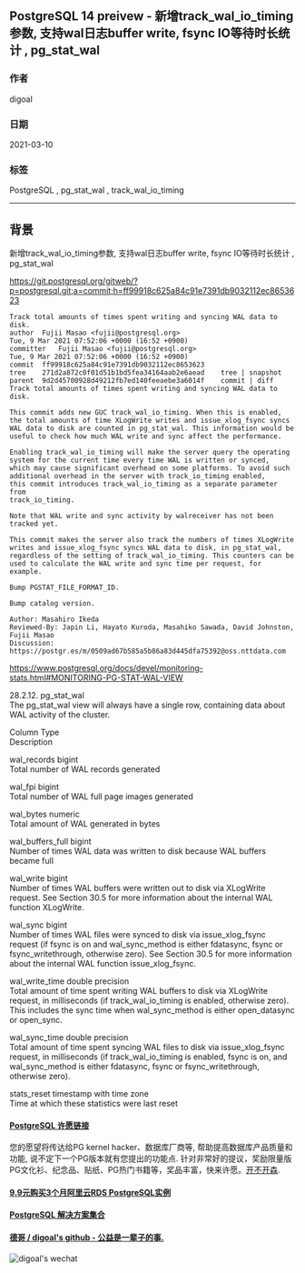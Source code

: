 ## PostgreSQL 14 preivew - 新增track_wal_io_timing参数, 支持wal日志buffer write, fsync IO等待时长统计 , pg_stat_wal  
        
### 作者        
digoal        
        
### 日期        
2021-03-10         
        
### 标签        
PostgreSQL , pg_stat_wal , track_wal_io_timing   
        
----        
        
## 背景     
新增track_wal_io_timing参数, 支持wal日志buffer write, fsync IO等待时长统计 , pg_stat_wal  
  
  
https://git.postgresql.org/gitweb/?p=postgresql.git;a=commit;h=ff99918c625a84c91e7391db9032112ec8653623  
  
```  
Track total amounts of times spent writing and syncing WAL data to disk.  
author	Fujii Masao <fujii@postgresql.org>	  
Tue, 9 Mar 2021 07:52:06 +0000 (16:52 +0900)  
committer	Fujii Masao <fujii@postgresql.org>	  
Tue, 9 Mar 2021 07:52:06 +0000 (16:52 +0900)  
commit	ff99918c625a84c91e7391db9032112ec8653623  
tree	271d2a872c0f01d51b1bd5fea34164aab2e6aead	tree | snapshot  
parent	9d2d45700928d49212fb7ed140feeaebe3a6014f	commit | diff  
Track total amounts of times spent writing and syncing WAL data to disk.  
  
This commit adds new GUC track_wal_io_timing. When this is enabled,  
the total amounts of time XLogWrite writes and issue_xlog_fsync syncs  
WAL data to disk are counted in pg_stat_wal. This information would be  
useful to check how much WAL write and sync affect the performance.  
  
Enabling track_wal_io_timing will make the server query the operating  
system for the current time every time WAL is written or synced,  
which may cause significant overhead on some platforms. To avoid such  
additional overhead in the server with track_io_timing enabled,  
this commit introduces track_wal_io_timing as a separate parameter from  
track_io_timing.  
  
Note that WAL write and sync activity by walreceiver has not been tracked yet.  
  
This commit makes the server also track the numbers of times XLogWrite  
writes and issue_xlog_fsync syncs WAL data to disk, in pg_stat_wal,  
regardless of the setting of track_wal_io_timing. This counters can be  
used to calculate the WAL write and sync time per request, for example.  
  
Bump PGSTAT_FILE_FORMAT_ID.  
  
Bump catalog version.  
  
Author: Masahiro Ikeda  
Reviewed-By: Japin Li, Hayato Kuroda, Masahiko Sawada, David Johnston, Fujii Masao  
Discussion: https://postgr.es/m/0509ad67b585a5b86a83d445dfa75392@oss.nttdata.com  
```  
  
https://www.postgresql.org/docs/devel/monitoring-stats.html#MONITORING-PG-STAT-WAL-VIEW  
  
28.2.12. pg_stat_wal  
The pg_stat_wal view will always have a single row, containing data about WAL activity of the cluster.  
  
Column Type  
Description  
  
wal_records bigint  
Total number of WAL records generated  
  
wal_fpi bigint  
Total number of WAL full page images generated  
  
wal_bytes numeric  
Total amount of WAL generated in bytes  
  
wal_buffers_full bigint  
Number of times WAL data was written to disk because WAL buffers became full  
  
wal_write bigint  
Number of times WAL buffers were written out to disk via XLogWrite request. See Section 30.5 for more information about the internal WAL function XLogWrite.  
  
wal_sync bigint  
Number of times WAL files were synced to disk via issue_xlog_fsync request (if fsync is on and wal_sync_method is either fdatasync, fsync or fsync_writethrough, otherwise zero). See Section 30.5 for more information about the internal WAL function issue_xlog_fsync.  
  
wal_write_time double precision  
Total amount of time spent writing WAL buffers to disk via XLogWrite request, in milliseconds (if track_wal_io_timing is enabled, otherwise zero). This includes the sync time when wal_sync_method is either open_datasync or open_sync.  
  
wal_sync_time double precision  
Total amount of time spent syncing WAL files to disk via issue_xlog_fsync request, in milliseconds (if track_wal_io_timing is enabled, fsync is on, and wal_sync_method is either fdatasync, fsync or fsync_writethrough, otherwise zero).  
  
stats_reset timestamp with time zone  
Time at which these statistics were last reset  
  
  
#### [PostgreSQL 许愿链接](https://github.com/digoal/blog/issues/76 "269ac3d1c492e938c0191101c7238216")
您的愿望将传达给PG kernel hacker、数据库厂商等, 帮助提高数据库产品质量和功能, 说不定下一个PG版本就有您提出的功能点. 针对非常好的提议，奖励限量版PG文化衫、纪念品、贴纸、PG热门书籍等，奖品丰富，快来许愿。[开不开森](https://github.com/digoal/blog/issues/76 "269ac3d1c492e938c0191101c7238216").  
  
  
#### [9.9元购买3个月阿里云RDS PostgreSQL实例](https://www.aliyun.com/database/postgresqlactivity "57258f76c37864c6e6d23383d05714ea")
  
  
#### [PostgreSQL 解决方案集合](https://yq.aliyun.com/topic/118 "40cff096e9ed7122c512b35d8561d9c8")
  
  
#### [德哥 / digoal's github - 公益是一辈子的事.](https://github.com/digoal/blog/blob/master/README.md "22709685feb7cab07d30f30387f0a9ae")
  
  
![digoal's wechat](../pic/digoal_weixin.jpg "f7ad92eeba24523fd47a6e1a0e691b59")
  
